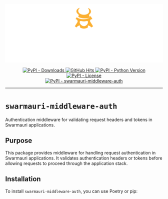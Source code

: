 <!-- Dark OS/GitHub theme → show LIGHT PNG; Light → show DARK PNG -->
<picture>
  <source media="(prefers-color-scheme: dark)"  srcset="../../../assets/swarmauri_brand_frag_light.png">
  <source media="(prefers-color-scheme: light)" srcset="../../../assets/swarmauri_brand_frag_dark.png">
  <!-- Fallback below (see #2) -->
  <img alt="Project logo" src="../../../assets/swarmauri_brand_frag_dark.png" width="640">
</picture>


<p align="center">
    <a href="https://pypi.org/project/swarmauri-middleware-auth/">
        <img src="https://img.shields.io/pypi/dm/swarmauri-middleware-auth" alt="PyPI - Downloads"/>
    </a>
    <a href="https://github.com/swarmauri/swarmauri-sdk/pkgs/pkgs/swarmauri-middleware-auth">
        <img src="https://hits.seeyoufarm.com/api/count/incr/badge.svg?url=https://github.com/swarmauri/swarmauri-sdk/pkgs/pkgs/swarmauri-middleware-auth&count_bg=%2379C83D&title_bg=%23555555&icon=&icon_color=%23E7E7E7&title=hits&edge_flat=false" alt="GitHub Hits"/>
    </a>
    <a href="https://pypi.org/project/swarmauri-middleware-auth/">
        <img src="https://img.shields.io/pypi/pyversions/swarmauri-middleware-auth" alt="PyPI - Python Version"/>
    </a>
    <a href="https://pypi.org/project/swarmauri-middleware-auth/">
        <img src="https://img.shields.io/pypi/l/swarmauri-middleware-auth" alt="PyPI - License"/>
    </a>
    <br />
    <a href="https://pypi.org/project/swarmauri-middleware-auth/">
        <img src="https://img.shields.io/pypi/v/swarmauri-middleware-auth?label=swarmauri-middleware-auth&color=green" alt="PyPI - swarmauri-middleware-auth"/>
    </a>
</p>

---

# `swarmauri-middleware-auth`

Authentication middleware for validating request headers and tokens in Swarmauri applications.

## Purpose

This package provides middleware for handling request authentication in Swarmauri applications. It validates authentication headers or tokens before allowing requests to proceed through the application stack.

## Installation

To install `swarmauri-middleware-auth`, you can use Poetry or pip: